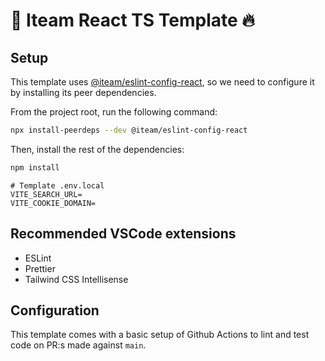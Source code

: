 # :guitar: Iteam React TS Template :fire:

## Setup

This template uses [@iteam/eslint-config-react](https://github.com/Iteam1337/eslint-config-react), so we need to configure it by installing its peer dependencies.

From the project root, run the following command:

```sh
npx install-peerdeps --dev @iteam/eslint-config-react
```

Then, install the rest of the dependencies:

```sh
npm install
```

```
# Template .env.local
VITE_SEARCH_URL=
VITE_COOKIE_DOMAIN=
```

## Recommended VSCode extensions

- ESLint
- Prettier
- Tailwind CSS Intellisense

## Configuration

This template comes with a basic setup of Github Actions to lint and test code on PR:s made against `main`.
